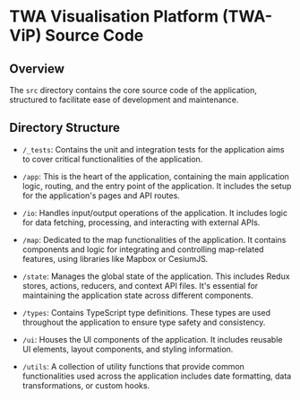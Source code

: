 # TWA Visualisation Platform (TWA-ViP) Source Code

## Overview

The `src` directory contains the core source code of the application, structured to facilitate ease of development and maintenance.

## Directory Structure

* `/_tests`: Contains the unit and integration tests for the application aims to cover critical functionalities of the application.

* `/app`: This is the heart of the application, containing the main application logic, routing, and the entry point of the application. It includes the setup for the application's pages and API routes.

* `/io`: Handles input/output operations of the application. It includes logic for data fetching, processing, and interacting with external APIs.

* `/map`: Dedicated to the map functionalities of the application. It contains components and logic for integrating and controlling map-related features, using libraries like Mapbox or CesiumJS.

* `/state`: Manages the global state of the application. This includes Redux stores, actions, reducers, and context API files. It's essential for maintaining the application state across different components.

* `/types`: Contains TypeScript type definitions. These types are used throughout the application to ensure type safety and consistency.

* `/ui`: Houses the UI components of the application. It includes reusable UI elements, layout components, and styling information.

* `/utils`: A collection of utility functions that provide common functionalities used across the application includes date formatting, data transformations, or custom hooks.
